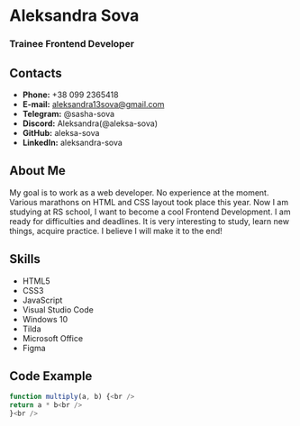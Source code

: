 # Aleksandra Sova

### Trainee Frontend Developer

## Contacts

- **Phone:** +38 099 2365418
- **E-mail:** aleksandra13sova@gmail.com
- **Telegram:** @sasha-sova
- **Discord:** Aleksandra(@aleksa-sova)
- **GitHub:** aleksa-sova
- **LinkedIn:** aleksandra-sova

## About Me

My goal is to work as a web developer. No experience at the
moment. Various marathons on HTML and CSS layout took place this
year. Now I am studying at RS school, I want to become a cool
Frontend Development. I am ready for difficulties and deadlines.
It is very interesting to study, learn new things, acquire
practice. I believe I will make it to the end!

## Skills

- HTML5
- CSS3
- JavaScript
- Visual Studio Code
- Windows 10
- Tilda
- Microsoft Office
- Figma

## Code Example

```javascript
function multiply(a, b) {<br />
return a * b<br />
}<br />
```
